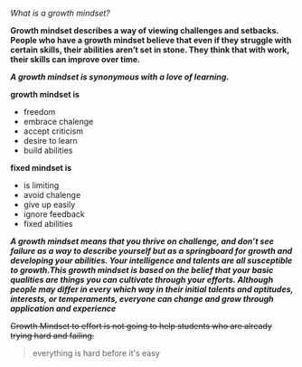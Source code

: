 

*What is a growth mindset?*

**Growth mindset describes a way of viewing challenges and setbacks. People who have a growth mindset believe that even if they struggle with certain skills, their abilities aren’t set in stone. They think that with work, their skills can improve over time.**

***A growth mindset is synonymous with a love of learning.***

**growth mindset is**
- freedom
- embrace chalenge 
- accept criticism
- desire to learn 
- build abilities

**fixed mindset is**
 - is limiting
 - avoid chalenge
 - give up easily
 - ignore feedback
 - fixed abilities
 
 ***A growth mindset means that you thrive on challenge, and don’t see failure as a way to describe yourself but as a springboard for growth and developing your abilities. Your intelligence and talents are all susceptible to growth.This growth mindset is based on the belief that your basic qualities are things you can cultivate through your efforts. Although people may differ in every which way in their initial talents and aptitudes, interests, or temperaments, everyone can change and grow through application and experience***

 ~~Growth Mindset to effort is not going to help students who are already trying hard and failing.~~
 
 > everything is hard before it's easy
